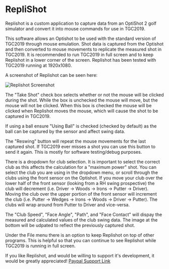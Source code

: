 # RepliShot
Replishot is a custom application to capture data from an OptiShot 2 golf simulator and convert it into mouse commands for use in TGC2019.

This software allows an Optishot to be used with the standard version of TGC2019 through mouse emulation.  Shot data is captured from the Optishot and then converted to mouse movements to replicate the measured shot in TGC2019.  It is recommended to run TGC2019 in full screen and to keep Replishot in a lower corner of the screen.  Replishot has been tested with TGC2019 running at 1920x1080.

A screenshot of Replishot can be seen here:

![Replishot Screenshot](https://github.com/zaren171/RepliShot/blob/master/Replishot_image.PNG)

The "Take Shot" check box selects whether or not the mouse will be clicked during the shot.  While the box is unchecked the mouse will move, but the mouse will not be clicked.  When this box is checked the mouse will be clicked when Replishot moves the mouse, which will cause the shot to be captured in TGC2019.  

If using a ball ensure "Using Ball" is checked (checked by default) as the ball can be captured by the sensor and affect swing data.

The "Reswing" button will repeat the mouse movements for the last captured shot.  If TGC2019 ever misses a shot you can use this button to send it again.  This is mostly for software testing/debug purposes.

There is a dropdown for club selection.  It is important to select the correct club as this affects the calculation for a "maximum power" shot.  You can select the club you are using in the dropdown menu, or scroll through the clubs using the front sensor on the Optishot.  If you move your club over the lower half of the front sensor (looking from a RH swing prospective) the club will decrement (i.e. Driver -> Woods -> Irons -> Putter -> Driver).  Moving the club over the upper portion of the front sensor will increment the club (i.e. Putter -> Wedges -> Irons -> Woods -> Driver -> Putter).  The clubs will wrap around from Putter to Driver and vice-versa.

The "Club Speed", "Face Angle", "Path", and "Face Contact" will dispay the measured and calculated values of the club swing data.  The image at the bottom will be udpated to reflect the previously captured shot.

Under the File menu there is an option to keep Replishot on top of other programs.  This is helpful so that you can continue to see Replishot while TGC2019 is running in full screen.

If you like Replishot, and would be willing to support it's development, it would be greatly appreciated! [Paypal Support Link](https://www.paypal.com/donate/?business=2CYDC37QAFDV8&no_recurring=0&item_name=Thank+you+for+your+support+of+Replishot%21&currency_code=USD)
